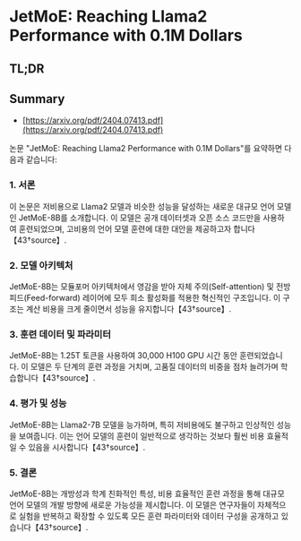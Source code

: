 # JetMoE: Reaching Llama2 Performance with 0.1M Dollars
## TL;DR
## Summary
- [https://arxiv.org/pdf/2404.07413.pdf](https://arxiv.org/pdf/2404.07413.pdf)

논문 "JetMoE: Reaching Llama2 Performance with 0.1M Dollars"를 요약하면 다음과 같습니다:

### 1. 서론
이 논문은 저비용으로 Llama2 모델과 비슷한 성능을 달성하는 새로운 대규모 언어 모델인 JetMoE-8B를 소개합니다. 이 모델은 공개 데이터셋과 오픈 소스 코드만을 사용하여 훈련되었으며, 고비용의 언어 모델 훈련에 대한 대안을 제공하고자 합니다【43†source】.

### 2. 모델 아키텍처
JetMoE-8B는 모듈포머 아키텍처에서 영감을 받아 자체 주의(Self-attention) 및 전방 피드(Feed-forward) 레이어에 모두 희소 활성화를 적용한 혁신적인 구조입니다. 이 구조는 계산 비용을 크게 줄이면서 성능을 유지합니다【43†source】.

### 3. 훈련 데이터 및 파라미터
JetMoE-8B는 1.25T 토큰을 사용하여 30,000 H100 GPU 시간 동안 훈련되었습니다. 이 모델은 두 단계의 훈련 과정을 거치며, 고품질 데이터의 비중을 점차 늘려가며 학습합니다【43†source】.

### 4. 평가 및 성능
JetMoE-8B는 Llama2-7B 모델을 능가하며, 특히 저비용에도 불구하고 인상적인 성능을 보여줍니다. 이는 언어 모델의 훈련이 일반적으로 생각하는 것보다 훨씬 비용 효율적일 수 있음을 시사합니다【43†source】.

### 5. 결론
JetMoE-8B는 개방성과 학계 친화적인 특성, 비용 효율적인 훈련 과정을 통해 대규모 언어 모델의 개발 방향에 새로운 가능성을 제시합니다. 이 모델은 연구자들이 자체적으로 실험을 반복하고 확장할 수 있도록 모든 훈련 파라미터와 데이터 구성을 공개하고 있습니다【43†source】.